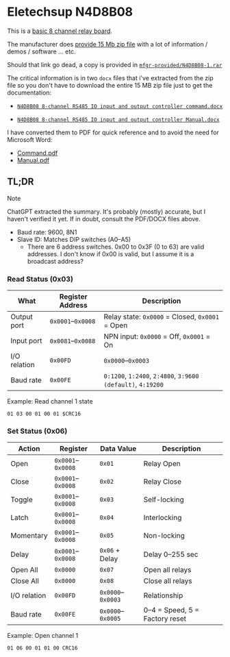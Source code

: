# Eletechsup N4D8B08

This is a [basic 8 channel relay board](https://www.485io.com/rs485-relays-c-2_3_19/n4d8b08-dc-12v-8i8o-multifunction-modbus-rtu-relay-module-support-03-06-16-function-code-rs485-switch-control-board-din35-rail-box-p-1333.html).

The manufacturer does [provide 15 Mb zip file](https://485io.com/eletechsup/N4D8B08-1.rar) with a lot of information / demos / software ... etc.

Should that link go dead, a copy is provided in [`mfgr-provided/N4D8B08-1.rar`](./mfgr-provided/N4D8B08-1.rar)

The critical information is in two `docx` files that i've extracted from the zip file so you don't have to download the entire 15 MB zip file just to get the documentation:

- [`N4D8B08 8-channel RS485 IO input and output controller commamd.docx`](mfgr-provided/N4D8B08%208-channel%20RS485%20IO%20input%20and%20output%20controller(en)/N4D8B08%208-channel%20RS485%20IO%20input%20and%20output%20controller%20commamd.docx)

- [`N4D8B08 8-channel RS485 IO input and output controller Manual.docx`](./mfgr-provided/N4D8B08%208-channel%20RS485%20IO%20input%20and%20output%20controller(en)/N4D8B08%208-channel%20RS485%20IO%20input%20and%20output%20controller%20Manual.docx)

I have converted them to PDF for quick reference and to avoid the need for Microsoft Word:

- [Command.pdf](./mfgr-provided/Command.pdf)
- [Manual.pdf](./mfgr-provided/Manual.pdf)

## TL;DR

> [!NOTE]
> ChatGPT extracted the summary. It's probably (mostly) accurate, but I haven't verified it yet.
> If in doubt, consult the PDF/DOCX files above.

- Baud rate: 9600, 8N1
- Slave ID: Matches DIP switches (A0–A5)
  - There are 6 address switches. 0x00 to 0x3F (0 to 63) are valid addresses. I don't know if 0x00 is valid, but I assume it is a broadcast address?

### Read Status (0x03)

| What         | Register Address  | Description                                                 |
| ------------ | ----------------- | ----------------------------------------------------------- |
| Output port  | `0x0001`–`0x0008` | Relay state: `0x0000` = Closed, `0x0001` = Open             |
| Input port   | `0x0081`–`0x0088` | NPN input: `0x0000` = Off, `0x0001` = On                    |
| I/O relation | `0x00FD`          | `0x0000`–`0x0003`                                           |
| Baud rate    | `0x00FE`          | `0:1200`, `1:2400`, `2:4800`, `3:9600 (default)`, `4:19200` |

Example: Read channel 1 state

```bytes
01 03 00 01 00 01 $CRC16
```

### Set Status (0x06)

| Action       | Register          | Data Value        | Description                    |
| ------------ | ----------------- | ----------------- | ------------------------------ |
| Open         | `0x0001`–`0x0008` | `0x01`            | Relay Open                     |
| Close        | `0x0001`–`0x0008` | `0x02`            | Relay Close                    |
| Toggle       | `0x0001`–`0x0008` | `0x03`            | Self-locking                   |
| Latch        | `0x0001`–`0x0008` | `0x04`            | Interlocking                   |
| Momentary    | `0x0001`–`0x0008` | `0x05`            | Non-locking                    |
| Delay        | `0x0001`–`0x0008` | `0x06` + Delay    | Delay 0–255 sec                |
| Open All     | `0x0000`          | `0x07`            | Open all relays                |
| Close All    | `0x0000`          | `0x08`            | Close all relays               |
| I/O relation | `0x00FD`          | `0x0000`–`0x0003` | Relationship                   |
| Baud rate    | `0x00FE`          | `0x0000`–`0x0005` | 0–4 = Speed, 5 = Factory reset |

Example: Open channel 1

```bytes
01 06 00 01 01 00 CRC16
```
